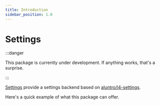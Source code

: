 ```yaml
---
title: Introduction
sidebar_position: 1.0
---
```


# Settings

:::danger

This package is currently under development. If anything works, that's a surprise.

:::

[Settings](https://github.com/javaabu/settings) provide a settings backend based on [aluntro/l4-settings](https://github.com/anlutro/laravel-settings). 

Here's a quick example of what this package can offer.

```html
```
